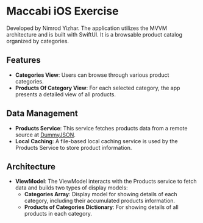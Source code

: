 # Maccabi iOS Exercise

Developed by Nimrod Yizhar.
The application utilizes the MVVM architecture and is built with SwiftUI. It is a browsable product catalog organized by categories.

## Features

- **Categories View**: Users can browse through various product categories.
- **Products Of Category View**: For each selected category, the app presents a detailed view of all products.

## Data Management

- **Products Service**: This service fetches products data from a remote source at [DummyJSON](https://dummyjson.com/products).
- **Local Caching**: A file-based local caching service is used by the Products Service to store product information.

## Architecture

- **ViewModel**: The ViewModel interacts with the Products service to fetch data and builds two types of display models:
  - **Categories Array**: Display model for showing details of each category, including their accumulated products information.
  - **Products of Categories Dictionary**: For showing details of all products in each category.
